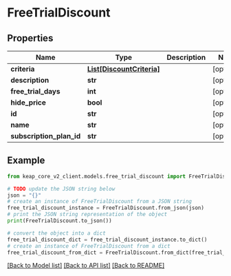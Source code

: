 # FreeTrialDiscount


## Properties

Name | Type | Description | Notes
------------ | ------------- | ------------- | -------------
**criteria** | [**List[DiscountCriteria]**](DiscountCriteria.md) |  | [optional] 
**description** | **str** |  | [optional] 
**free_trial_days** | **int** |  | [optional] 
**hide_price** | **bool** |  | [optional] 
**id** | **str** |  | [optional] 
**name** | **str** |  | [optional] 
**subscription_plan_id** | **str** |  | [optional] 

## Example

```python
from keap_core_v2_client.models.free_trial_discount import FreeTrialDiscount

# TODO update the JSON string below
json = "{}"
# create an instance of FreeTrialDiscount from a JSON string
free_trial_discount_instance = FreeTrialDiscount.from_json(json)
# print the JSON string representation of the object
print(FreeTrialDiscount.to_json())

# convert the object into a dict
free_trial_discount_dict = free_trial_discount_instance.to_dict()
# create an instance of FreeTrialDiscount from a dict
free_trial_discount_from_dict = FreeTrialDiscount.from_dict(free_trial_discount_dict)
```
[[Back to Model list]](../README.md#documentation-for-models) [[Back to API list]](../README.md#documentation-for-api-endpoints) [[Back to README]](../README.md)


